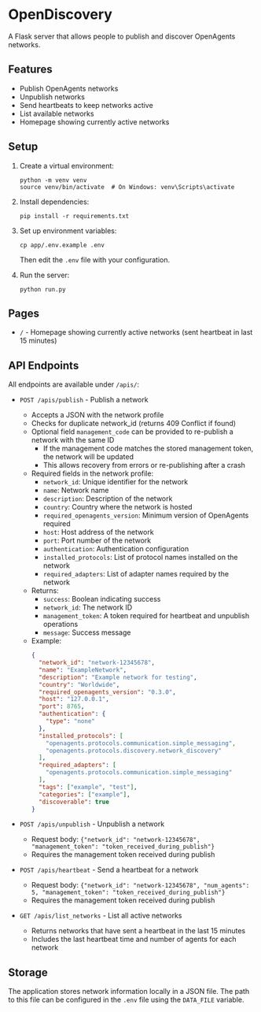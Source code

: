# OpenDiscovery

A Flask server that allows people to publish and discover OpenAgents networks.

## Features

- Publish OpenAgents networks
- Unpublish networks
- Send heartbeats to keep networks active
- List available networks
- Homepage showing currently active networks

## Setup

1. Create a virtual environment:
   ```
   python -m venv venv
   source venv/bin/activate  # On Windows: venv\Scripts\activate
   ```

2. Install dependencies:
   ```
   pip install -r requirements.txt
   ```

3. Set up environment variables:
   ```
   cp app/.env.example .env
   ```
   Then edit the `.env` file with your configuration.

4. Run the server:
   ```
   python run.py
   ```

## Pages

- `/` - Homepage showing currently active networks (sent heartbeat in last 15 minutes)

## API Endpoints

All endpoints are available under `/apis/`:

- `POST /apis/publish` - Publish a network
  - Accepts a JSON with the network profile
  - Checks for duplicate network_id (returns 409 Conflict if found)
  - Optional field `management_code` can be provided to re-publish a network with the same ID
    - If the management code matches the stored management token, the network will be updated
    - This allows recovery from errors or re-publishing after a crash
  - Required fields in the network profile:
    - `network_id`: Unique identifier for the network
    - `name`: Network name
    - `description`: Description of the network
    - `country`: Country where the network is hosted
    - `required_openagents_version`: Minimum version of OpenAgents required
    - `host`: Host address of the network
    - `port`: Port number of the network
    - `authentication`: Authentication configuration
    - `installed_protocols`: List of protocol names installed on the network
    - `required_adapters`: List of adapter names required by the network
  - Returns:
    - `success`: Boolean indicating success
    - `network_id`: The network ID
    - `management_token`: A token required for heartbeat and unpublish operations
    - `message`: Success message
  - Example:
    ```json
    {
      "network_id": "network-12345678",
      "name": "ExampleNetwork",
      "description": "Example network for testing",
      "country": "Worldwide",
      "required_openagents_version": "0.3.0",
      "host": "127.0.0.1",
      "port": 8765,
      "authentication": {
        "type": "none"
      },
      "installed_protocols": [
        "openagents.protocols.communication.simple_messaging",
        "openagents.protocols.discovery.network_discovery"
      ],
      "required_adapters": [
        "openagents.protocols.communication.simple_messaging"
      ],
      "tags": ["example", "test"],
      "categories": ["example"],
      "discoverable": true
    }
    ```

- `POST /apis/unpublish` - Unpublish a network
  - Request body: `{"network_id": "network-12345678", "management_token": "token_received_during_publish"}`
  - Requires the management token received during publish

- `POST /apis/heartbeat` - Send a heartbeat for a network
  - Request body: `{"network_id": "network-12345678", "num_agents": 5, "management_token": "token_received_during_publish"}`
  - Requires the management token received during publish

- `GET /apis/list_networks` - List all active networks
  - Returns networks that have sent a heartbeat in the last 15 minutes
  - Includes the last heartbeat time and number of agents for each network

## Storage

The application stores network information locally in a JSON file. The path to this file can be configured in the `.env` file using the `DATA_FILE` variable. 